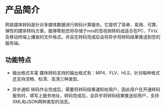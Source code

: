 # 产品简介

网易媒体转码是针对多媒体数据进行转码计算服务。它提供了简单、易用、可靠、弹性的媒体转码方案，能够帮助您将存储于nos的音视频转码成适合在PC、TV以及移动终端上播放的文件格式。并且在转码完成后会将异步将转码结果推送到您的服务端。

## 功能特点

* 输出格式丰富
媒体转码支持的输出格式有：MP4、FLV、HLS，针对每种格式还支持流畅、标清、高清三种类型。

* 异步通知
转码作业完成后，需要将转码结果通知给用户，因此用户在开通转码服务时，填写上服务地址，转码完成后，会异步将转码结果推送给用户，支持XML和JSON两种类型的消息。